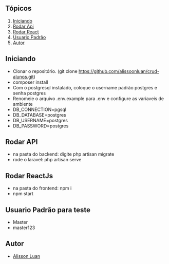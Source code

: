   ## Tópicos
1.  [Iniciando](#iniciando)
2.  [Rodar Api](#rodarapi)
3.  [Rodar React](#rodarjs)
4.  [Usuario Padrão](#usuariopadrao)
5.  [Autor](#autor)


<a name="iniciando"/></a>
## Iniciando
  - Clonar o repositório. (git clone https://github.com/alissoonluan/crud-alunos.git)
  - composer install
  - Com o postgresql instalado, coloque o username padrão postgres e senha postgres
  - Renomeie o arquivo .env.example para .env e configure as variaveis de ambiente
  - DB_CONNECTION=pgsql
  - DB_DATABASE=postgres
  - DB_USERNAME=postgres
  - DB_PASSWORD=postgres
  
<a name="rodarapi"/></a>
## Rodar API	
   - na pasta do backend: digite php artisan migrate
   - rode o laravel: php artisan serve
<a name="rodarjs"/></a>  
## Rodar ReactJs
  - na pasta do frontend: npm i
  - npm start

<a name="usuariopadrao"/></a> 
## Usuario Padrão para teste
  - Master
  - master123
  
     
<a name="autor"/></a>
## Autor
  - [Alisson Luan](https://br.linkedin.com/in/alissoonluan)
